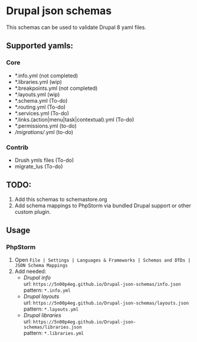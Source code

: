 # Drupal json schemas
This schemas can be used to validate Drupal 8 yaml files.

## Supported yamls:
### Core
* *.info.yml (not completed)
* *.libraries.yml (wip) 
* *.breakpoints.yml (not completed)
* *.layouts.yml (wip)
* *.schema.yml (To-do)
* *.routing.yml (To-do)
* *.services.yml (To-do)
* *.links.(action|menu|task|contextual).yml (To-do)
* *.permissions.yml (to-do)
* */migrations/*.yml (to-do)

### Contrib
* Drush ymls files (To-do)
* migrate_lus (To-do)

## TODO:
1. Add this schemas to schemastore.org
1. Add schema mappings to PhpStorm via bundled Drupal support or other custom plugin.  

## Usage
### PhpStorm
1. Open `File | Settings | Languages & Frameworks | Schemas and DTDs | JSON Schema Mappings`
1. Add needed:
   * *Drupal info*   
   url: `https://5n00p4eg.github.io/Drupal-json-schemas/info.json`   
   pattern: `*.info.yml`
   * *Drupal layouts*   
   url: `https://5n00p4eg.github.io/Drupal-json-schemas/layouts.json`   
   pattern: `*.layouts.yml`
   * *Drupal libraries*   
   url: `https://5n00p4eg.github.io/Drupal-json-schemas/libraries.json`   
   pattern: `*.libraries.yml`
